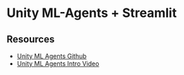 # Unity ML-Agents + Streamlit

## Resources

- [Unity ML Agents Github](https://github.com/Unity-Technologies/ml-agents)
- [Unity ML Agents Intro Video](https://www.youtube.com/watch?v=i0Vt7l3XrIU)
